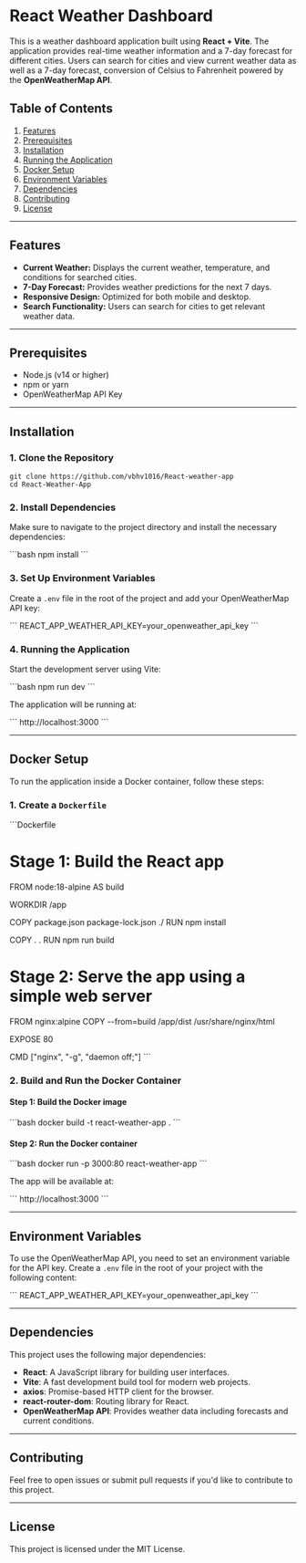 
# React Weather Dashboard

This is a weather dashboard application built using **React + Vite**. The application provides real-time weather information and a 7-day forecast for different cities. Users can search for cities and view current weather data as well as a 7-day forecast, conversion of Celsius to Fahrenheit powered by the **OpenWeatherMap API**.

## Table of Contents
1. [Features](#features)
2. [Prerequisites](#prerequisites)
3. [Installation](#installation)
4. [Running the Application](#running-the-application)
5. [Docker Setup](#docker-setup)
6. [Environment Variables](#environment-variables)
7. [Dependencies](#dependencies)
8. [Contributing](#contributing)
9. [License](#license)

---

## Features

- **Current Weather:** Displays the current weather, temperature, and conditions for searched cities.
- **7-Day Forecast:** Provides weather predictions for the next 7 days.
- **Responsive Design:** Optimized for both mobile and desktop.
- **Search Functionality:** Users can search for cities to get relevant weather data.

---

## Prerequisites

- Node.js (v14 or higher)
- npm or yarn
- OpenWeatherMap API Key

---

## Installation

### 1. Clone the Repository


    git clone https://github.com/vbhv1016/React-weather-app
    cd React-Weather-App


### 2. Install Dependencies

Make sure to navigate to the project directory and install the necessary dependencies:

\`\`\`bash
npm install
\`\`\`

### 3. Set Up Environment Variables

Create a `.env` file in the root of the project and add your OpenWeatherMap API key:

\`\`\`
REACT_APP_WEATHER_API_KEY=your_openweather_api_key
\`\`\`

### 4. Running the Application

Start the development server using Vite:

\`\`\`bash
npm run dev
\`\`\`

The application will be running at:

\`\`\`
http://localhost:3000
\`\`\`

---

## Docker Setup

To run the application inside a Docker container, follow these steps:

### 1. Create a `Dockerfile`

\`\`\`Dockerfile
# Stage 1: Build the React app
FROM node:18-alpine AS build

WORKDIR /app

COPY package.json package-lock.json ./
RUN npm install

COPY . .
RUN npm run build

# Stage 2: Serve the app using a simple web server
FROM nginx:alpine
COPY --from=build /app/dist /usr/share/nginx/html

EXPOSE 80

CMD ["nginx", "-g", "daemon off;"]
\`\`\`

### 2. Build and Run the Docker Container

#### Step 1: Build the Docker image

\`\`\`bash
docker build -t react-weather-app .
\`\`\`

#### Step 2: Run the Docker container

\`\`\`bash
docker run -p 3000:80 react-weather-app
\`\`\`

The app will be available at:

\`\`\`
http://localhost:3000
\`\`\`

---

## Environment Variables

To use the OpenWeatherMap API, you need to set an environment variable for the API key. Create a `.env` file in the root of your project with the following content:

\`\`\`
REACT_APP_WEATHER_API_KEY=your_openweather_api_key
\`\`\`

---

## Dependencies

This project uses the following major dependencies:

- **React**: A JavaScript library for building user interfaces.
- **Vite**: A fast development build tool for modern web projects.
- **axios**: Promise-based HTTP client for the browser.
- **react-router-dom**: Routing library for React.
- **OpenWeatherMap API**: Provides weather data including forecasts and current conditions.

---

## Contributing

Feel free to open issues or submit pull requests if you'd like to contribute to this project.

---

## License

This project is licensed under the MIT License.
